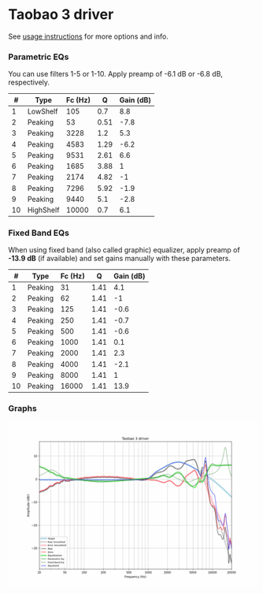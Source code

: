 # Taobao 3 driver
See [usage instructions](https://github.com/jaakkopasanen/AutoEq#usage) for more options and info.

### Parametric EQs
You can use filters 1-5 or 1-10. Apply preamp of -6.1 dB or -6.8 dB, respectively.

|   # | Type      |   Fc (Hz) |    Q |   Gain (dB) |
|-----|-----------|-----------|------|-------------|
|   1 | LowShelf  |       105 | 0.7  |         8.8 |
|   2 | Peaking   |        53 | 0.51 |        -7.8 |
|   3 | Peaking   |      3228 | 1.2  |         5.3 |
|   4 | Peaking   |      4583 | 1.29 |        -6.2 |
|   5 | Peaking   |      9531 | 2.61 |         6.6 |
|   6 | Peaking   |      1685 | 3.88 |         1   |
|   7 | Peaking   |      2174 | 4.82 |        -1   |
|   8 | Peaking   |      7296 | 5.92 |        -1.9 |
|   9 | Peaking   |      9440 | 5.1  |        -2.8 |
|  10 | HighShelf |     10000 | 0.7  |         6.1 |

### Fixed Band EQs
When using fixed band (also called graphic) equalizer, apply preamp of **-13.9 dB** (if available) and set gains manually with these parameters.

|   # | Type    |   Fc (Hz) |    Q |   Gain (dB) |
|-----|---------|-----------|------|-------------|
|   1 | Peaking |        31 | 1.41 |         4.1 |
|   2 | Peaking |        62 | 1.41 |        -1   |
|   3 | Peaking |       125 | 1.41 |        -0.6 |
|   4 | Peaking |       250 | 1.41 |        -0.7 |
|   5 | Peaking |       500 | 1.41 |        -0.6 |
|   6 | Peaking |      1000 | 1.41 |         0.1 |
|   7 | Peaking |      2000 | 1.41 |         2.3 |
|   8 | Peaking |      4000 | 1.41 |        -2.1 |
|   9 | Peaking |      8000 | 1.41 |         1   |
|  10 | Peaking |     16000 | 1.41 |        13.9 |

### Graphs
![](./Taobao%203%20driver.png)

